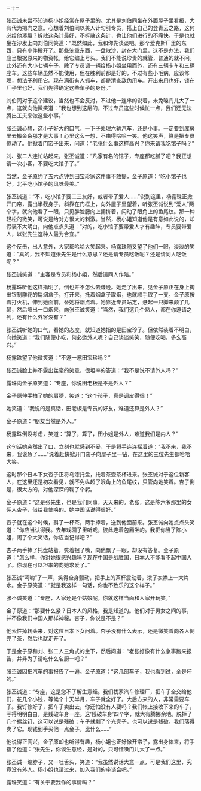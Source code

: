    三十二 

   张丕诚未尝不知道杨小姐经常在屋子里的。尤其是刘伯同坐在外面屋子里看报，大有代为把门之意。心想着刘伯同以美人计勾引专员，搭上自己的登青云之路，这何必给他凑趣？拆散这条计最好，不拆散这条计，也让他们进行的不痛快。于是也就坐在沙发上向刘伯同笑道：“既然如此，我和你先谈谈吧。那个爱克斯厂里的东西，只有小件搬开了。那些笨重东西，一盘散沙，封在大门里，这不是办法，我们应当根据原来的物资帐，给它编上号头。我们不能说珍贵的就管，普通的就不问。此外还有大小七辆车子，除了专员调一辆给杨小姐坐用而外，还有三辆卡车和三辆座车。这些车辆虽然不能使用，但在胜利前都是好的，不过有些小毛病，应该修理，想法子利用它。现在满街有人抓车，都是清查敌伪用车。开出来用也好，锁在厂子里也好，我们先得确定这些车子的身份。”

   刘伯同对于这个建议，当然也不会反对，不过他一连串的说着，未免嗓门儿大了一点，这就向他微笑道：“我也想到这层的，不过专员这些时候忙一点，我们还无法腾出工夫来做这些小事。”

   张丕诚心想，这小子好大的口气，一下子处理六辆汽车，还是小事。一定要到库房里去搬金条那才是大事！心里这么一想，不由得哈哈一笑。他这笑声，算是把专员惊动了。他掀着门帘子出来，问道：“老张什么事这样高兴？你来请我吃馆子吗？”

   刘、张二人连忙站起来，张丕诚道：“凡家有名的馆子，专座都吃腻了吧？我正想请一次小客，不要吃大馆子了。”

   当然，金子原约了五六点钟到田宝珍家这件事不敢提，金子原道：“吃小馆子也好，北平吃小馆子的风味最美。”

   张丕诚道：“不，吃小馆子要二三友好，或者带了爱人……”说到这里，杨露珠正掀开门帘，露出半截身子，斜靠在门框上，向外屋子里望着，听张丕诚说到“爱人”两个字，就向他看了一眼，只见胖脸腮向上拥挤着，闪动了眼角上的鱼尾纹。那一种轻松的微笑，可说是给对方很大的刺激。当然，杨小姐知道他是有意如此说的，却假装不大明白，向他点点头道：“对的，吃小馆子要带爱人才有趣眛，专员要带爱人，以张先生这种人最为合宜。”

   这个反击，出人意外，大家都哈哈大笑起来。杨露珠随又望了他们一眼，淡淡的笑道：“真的，我不知道张先生是什么意思？还是请专员吃饭呢？还是请同人吃饭呢？”

   张丕诚笑道：“主客是专员和杨小姐，然后请同人作陪。”

   杨露珠听他这样指明了，倒也并不怎么去谦逊。她走了出来，见金子原正在身上掏出银制雕花的扁烟盒子，打开来，托着烟盒子取烟，也就顺手取了一支。金子原按着打火机，伸到她面前，替她将烟点着。她靠近专员站定，悬起一只脚来颠了几颠，然后喷出一口烟来，向张丕诚笑道：“当然，我们这几个熟人，都在你邀请之列，还有什么外客没有？”

   张丕诚听她的口气，看她的态度，就知道她指的是田宝珍了。但依然装着不明白，向她笑道：“我们随便小吃，何必邀外人呢？自己谈谈笑笑，随便吃喝，多么高兴。”

   杨露珠望了他微笑道：“不邀一邀田宝珍吗？”

   张丕诚脸上并不露出丝毫的笑意，很坦率的答道：“我不是说不请外人吗？”

   露珠向金子原笑道：“专座，你说田老板是不是外人？”

   金子原伸手拍了她的肩膀，笑道：“这个孩子，真是调皮得很！”

   她笑道：“我说的是真话，田老板是专员的好友，难道还算是外人？”

   金子原道：“朋友当然是外人。”

   杨露珠倒没考虑，笑道：“算了，算了，田小姐是外人，难道我们是内人？”

   这句话她突然出了口，立刻也就感到不妥，于是将手连连摇着道：“我不来，我不来，我说急了……”说着赶快掀开门帘子向屋子里一钻，在这里的三位先生都哈哈大笑。

   这时那个日本下女杏子正将乌漆托盘，托着茶壶茶杯进来。张丕诚对于这位新客人，在这里还是初次看见，就不免纵超了眼角上的鱼尾纹，只管向她笑着。杏子倒是，很大方的，对他深深的鞠了个躬。

   金子原道：“这是张先生，也是我们同事，天天来的。老张，这是陈六爷那里的女佣人杏子，借给我使唤的。她中国话说得很好。”

   杏子就在这个时候，斟了一杯茶，两手捧着，送到他面前来。张丕诚向她点点头笑道：“你应当认得我。去年戏园子里听戏，彼此连着包厢坐的。我把你当了陈小姐，闹了个大笑话，你应当记得吧？”

   杏子两手捧了托盘站着，笑着抿了嘴，向他飘了一眼，却没有答复。金子原道：“怎么样，你对她很感兴趣吗？现在中国是战胜国，日本人不能看不起中国人了。你现在可以坦率的向她求爱了。”

   张丕诚“呵哟”了一声，笑得全身颤动，把手上的茶杯震动着，泼了衣襟上一大片水。金子原笑道：“就是我这样一句话，你也不致乐的这个样子。”

   张丕诚笑道：“专座，人家还是个姑娘呢，你就这样当面和人家开玩笑。”

   金子原道：“那要什么紧？日本人的风格，我是知道的。他们对于男女之间的事，并不像我们中国人那样神秘。杏子，你说是不是？”

   他索性掉转头来，对这位日本下女问着。杏子没有什么表示，还是微笑着向各人倒完了茶，然后也就走开了。

   于是金子原和刘、张二人三角式的坐下，然后问道：“老张好像有什么急事跑来报告，并非为了请吃什么名厨一吧？”

   张丕诚因把汽车的事报告了一遍。金子原道：“这几部车子，我也看到过，全是坏的。”

   张丕诚道：“专座，这是您不了解生意经。我们找家汽车修理厂，把车子全交给他们，花几个小钱，等候个十天半月，车子就全好了。大后方来的人，非常需要车子。我饤修好了，把车子卖出去，你还怕没有人要吗？我们帐上接收下来的车子，写得明明白白，是残破车身一座。这‘残破车身’四个字，就大有腾挪余地。脱掉了几个螺丝钉，这可以说是残破；车子就剩了个光壳子，也可以说是残破。我们落得卖了它。现钱到手买他一点金子，比什么……”

   他说得正高兴，金子原却也听得有趣，杨小姐也正好掀开帘子，露出身体来，将手指了他道：“张先生，你谈生意经，是对的，只可惜嗓门儿大了一点。”

   张丕诚一缩脖子，又一吐舌头，笑道：“我虽然说话大意一点，可是我们这里，究竟没有外人。杨小姐也请过来，加入我们的座谈会吧。”

   露珠笑道：“有关于要我作的事情吗？”

